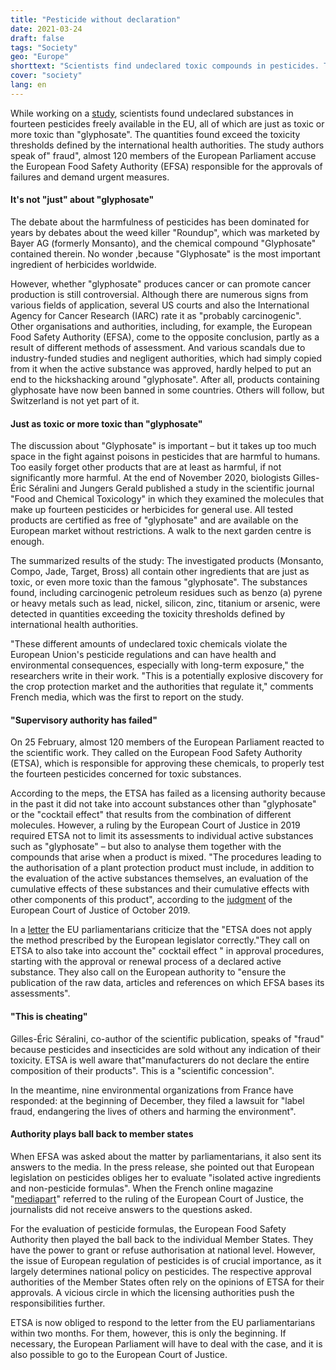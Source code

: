 ```yaml
---
title: "Pesticide without declaration"
date: 2021-03-24
draft: false
tags: "Society"
geo: "Europe"
shorttext: "Scientists find undeclared toxic compounds in pesticides. The EU approval authority failed."
cover: "society"
lang: en
---
```


While working on a [study](/static/downloads/ScienceDirect_articles_19Mar2021_10-01-10.162.zip "Toxic compounds in herbicides without glyphosate"), scientists found undeclared substances in fourteen pesticides freely available in the EU, all of which are just as toxic or more toxic than "glyphosate". The quantities found exceed the toxicity thresholds defined by the international health authorities. The study authors speak of" fraud", almost 120 members of the European Parliament accuse the European Food Safety Authority (EFSA) responsible for the approvals of failures and demand urgent measures.

#### It's not "just" about "glyphosate"

The debate about the harmfulness of pesticides has been dominated for years by debates about the weed killer "Roundup", which was marketed by Bayer AG (formerly Monsanto), and the chemical compound "Glyphosate" contained therein. No wonder ,because "Glyphosate" is the most important ingredient of herbicides worldwide.

However, whether "glyphosate" produces cancer or can promote cancer production is still controversial. Although there are numerous signs from various fields of application, several US courts and also the International Agency for Cancer Research (IARC) rate it as "probably carcinogenic". Other organisations and authorities, including, for example, the European Food Safety Authority (EFSA), come to the opposite conclusion, partly as a result of different methods of assessment. And various scandals due to industry-funded studies and negligent authorities, which had simply copied from it when the active substance was approved, hardly helped to put an end to the hickshacking around "glyphosate". After all, products containing glyphosate have now been banned in some countries. Others will follow, but Switzerland is not yet part of it.

#### Just as toxic or more toxic than "glyphosate"

The discussion about "Glyphosate" is important – but it takes up too much space in the fight against poisons in pesticides that are harmful to humans. Too easily forget other products that are at least as harmful, if not significantly more harmful. At the end of November 2020, biologists Gilles-Éric Séralini and Jungers Gerald published a study in the scientific journal "Food and Chemical Toxicology" in which they examined the molecules that make up fourteen pesticides or herbicides for general use. All tested products are certified as free of "glyphosate" and are available on the European market without restrictions. A walk to the next garden centre is enough.

The summarized results of the study: The investigated products (Monsanto, Compo, Jade, Target, Bross) all contain other ingredients that are just as toxic, or even more toxic than the famous "glyphosate". The substances found, including carcinogenic petroleum residues such as benzo (a) pyrene or heavy metals such as lead, nickel, silicon, zinc, titanium or arsenic, were detected in quantities exceeding the toxicity thresholds defined by international health authorities.

"These different amounts of undeclared toxic chemicals violate the European Union's pesticide regulations and can have health and environmental consequences, especially with long-term exposure," the researchers write in their work. "This is a potentially explosive discovery for the crop protection market and the authorities that regulate it," comments French media, which was the first to report on the study.

#### "Supervisory authority has failed"

On 25 February, almost 120 members of the European Parliament reacted to the scientific work. They called on the European Food Safety Authority (ETSA), which is responsible for approving these chemicals, to properly test the fourteen pesticides concerned for toxic substances.

According to the meps, the ETSA has failed as a licensing authority because in the past it did not take into account substances other than "glyphosate" or the "cocktail effect" that results from the combination of different molecules. However, a ruling by the European Court of Justice in 2019 required ETSA not to limit its assessments to individual active substances such as "glyphosate" – but also to analyse them together with the compounds that arise when a product is mixed. "The procedures leading to the authorisation of a plant protection product must include, in addition to the evaluation of the active substances themselves, an evaluation of the cumulative effects of these substances and their cumulative effects with other components of this product", according to the [judgment](/static/downloads/EUGH_2019_ETSA.pdf "Case C‑616/17") of the European Court of Justice of October 2019.

In a [letter](/static/downloads/lettre.zip "Schreiben der Parlamentarier") the EU parliamentarians criticize that the "ETSA does not apply the method prescribed by the European legislator correctly."They call on ETSA to also take into account the" cocktail effect " in approval procedures, starting with the approval or renewal process of a declared active substance. They also call on the European authority to "ensure the publication of the raw data, articles and references on which EFSA bases its assessments".

####  "This is cheating"

Gilles-Éric Séralini, co-author of the scientific publication, speaks of "fraud" because pesticides and insecticides are sold without any indication of their toxicity. ETSA is well aware that"manufacturers do not declare the entire composition of their products". This is a "scientific concession".

In the meantime, nine environmental organizations from France have responded: at the beginning of December, they filed a lawsuit for "label fraud, endangering the lives of others and harming the environment".

#### Authority plays ball back to member states

When EFSA was asked about the matter by parliamentarians, it also sent its answers to the media. In the press release, she pointed out that European legislation on pesticides obliges her to evaluate "isolated active ingredients and non-pesticide formulas". When the French online magazine "[mediapart](https://www.mediapart.fr/journal/france/250221/produits-toxiques-dans-les-pesticides-les-autorites-europeennes-mises-en-cause "Produits toxiques dans les pesticides: les autorités européennes mises en cause")" referred to the ruling of the European Court of Justice, the journalists did not receive answers to the questions asked.

For the evaluation of pesticide formulas, the European Food Safety Authority then played the ball back to the individual Member States. They have the power to grant or refuse authorisation at national level. However, the issue of European regulation of pesticides is of crucial importance, as it largely determines national policy on pesticides. The respective approval authorities of the Member States often rely on the opinions of ETSA for their approvals. A vicious circle in which the licensing authorities push the responsibilities further.

ETSA is now obliged to respond to the letter from the EU parliamentarians within two months. For them, however, this is only the beginning. If necessary, the European Parliament will have to deal with the case, and it is also possible to go to the European Court of Justice.
